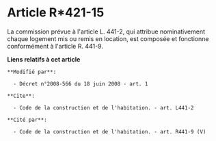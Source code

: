 # Article R*421-15

La commission prévue à l'article L. 441-2, qui attribue nominativement chaque logement mis ou remis en location, est composée
et fonctionne conformément à l'article R. 441-9.

**Liens relatifs à cet article**

	**Modifié par**:

	  - Décret n°2008-566 du 18 juin 2008 - art. 1

	**Cite**:

	  - Code de la construction et de l'habitation. - art. L441-2

	**Cité par**:

	  - Code de la construction et de l'habitation. - art. R441-9 (V)
